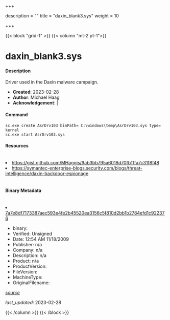 +++

description = ""
title = "daxin_blank3.sys"
weight = 10

+++


{{< block "grid-1" >}}
{{< column "mt-2 pt-1">}}


# daxin_blank3.sys

#### Description

Driver used in the Daxin malware campaign.

- **Created**: 2023-02-28
- **Author**: Michael Haag
- **Acknowledgement**:  | [](https://twitter.com/)

#### Command

```
sc.exe create AsrDrv103 binPath= C:\windows\temp\AsrDrv103.sys type= kernel
sc.exe start AsrDrv103.sys
```

#### Resources
<br>


<li><a href="https://gist.github.com/MHaggis/9ab3bb795a6018d70fb11fa7c31f8f48">https://gist.github.com/MHaggis/9ab3bb795a6018d70fb11fa7c31f8f48</a></li>

<li><a href="https://symantec-enterprise-blogs.security.com/blogs/threat-intelligence/daxin-backdoor-espionage">https://symantec-enterprise-blogs.security.com/blogs/threat-intelligence/daxin-backdoor-espionage</a></li>


<br>


#### Binary Metadata
<br>



<li><a href="https://www.virustotal.com/gui/file/7a7e8df7173387aec593e4fe2b45520ea3156c5f810d2bb1b2784efd1c922376">7a7e8df7173387aec593e4fe2b45520ea3156c5f810d2bb1b2784efd1c922376</a></li>



- binary: 
- Verified: Unsigned
- Date: 12:54 AM 11/18/2009
- Publisher: n/a
- Company: n/a
- Description: n/a
- Product: n/a
- ProductVersion: 
- FileVersion: 
- MachineType: 
- OriginalFilename: 

[*source*](https://github.com/magicsword-io/LOLDrivers/tree/main/yaml/daxin_blank3.sys.yml)

*last_updated:* 2023-02-28


{{< /column >}}
{{< /block >}}
